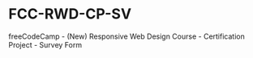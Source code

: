 # FCC-RWD-CP-SV

freeCodeCamp - (New) Responsive Web Design Course - Certification Project - Survey Form
